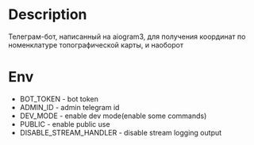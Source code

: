 # Description

Телеграм-бот, написанный на aiogram3, для получения координат по номенклатуре топографической карты, и наоборот

# Env

- BOT_TOKEN - bot token
- ADMIN_ID - admin telegram id
- DEV_MODE - enable dev mode(enable some commands)
- PUBLIC - enable public use
- DISABLE_STREAM_HANDLER - disable stream logging output

